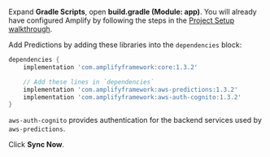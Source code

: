 Expand **Gradle Scripts**, open **build.gradle (Module: app)**. You will already have configured Amplify by following the steps in the [Project Setup walkthrough](~/lib/project-setup/create-application.md).

Add Predictions by adding these libraries into the `dependencies` block:

```groovy
dependencies {
    implementation 'com.amplifyframework:core:1.3.2'

    // Add these lines in `dependencies`
    implementation 'com.amplifyframework:aws-predictions:1.3.2'
    implementation 'com.amplifyframework:aws-auth-cognito:1.3.2'
}
```

`aws-auth-cognito` provides authentication for the backend services used by `aws-predictions`.

Click **Sync Now**.
